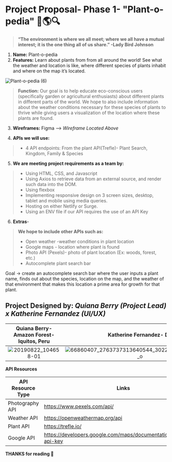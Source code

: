 # Project Proposal- Phase 1- "Plant-o-pedia" :herb::earth_americas::mag:

>**“The environment is where we all meet; where we all have a mutual interest; it is the one thing all of us share.”
-Lady Bird Johnson**

1. **Name:** Plant-o-pedia
2. **Features:**  Learn about plants from from all around the world! See what the weather and location is like, where different species of plants inhabit and where on the map it’s located.

![Plant-o-pedia (6)](https://user-images.githubusercontent.com/24463725/100954672-028dcc80-34e3-11eb-9ec4-0b0280acd9fa.png)

>**Function:** Our goal is to help educate eco-conscious users (specifically garden or agricultural enthusiasts) about different plants in different parts of the world. We hope to also include information about the weather conditions necessary for these species of plants to thrive while giving users a visualization of the location where these plants are found.

3. **Wireframes:** 
Figma --> _Wireframe Located Above_

 4. **APIs we will use:**   
>-  4 API endpoints: From the plant API(Trefle)- Plant Search, Kingdom, Family & Species 

5. **We are meeting project requirements as a team by:**

>- Using HTML, CSS, and Javascript
>- Using Axios to retrieve data from an external source, and render such data into the DOM.
>- Using flexbox
>- Implementing responsive design on 3 screen sizes, desktop, tablet and mobile using media queries.
>- Hosting on either Netlify or Surge.
>- Using an ENV file if our API requires the use of an API Key

6. **Extras**- 
> __**We hope to include other APIs such as:**__
>- Open weather -weather conditions in plant location
>- Google maps - location where plant is found
>- Photo API (Pexels)- photo of plant location (Ex: woods, forest, etc.)
>- Autocomplete plant search bar 


 Goal -> create an autocomplete search bar where the user inputs a plant name, finds out about the species, location on the map, and the weather of that environment that makes this location a prime area for growth for that plant.

## Project Designed by: _Quiana Berry (Project Lead) x Katherine Fernandez (UI/UX)_


**Quiana Berry- Amazon Forest- Iquitos, Peru**          |  **Katherine Fernandez- DR**
:-------------------------:|:-------------------------:
 ![20190822_104658-01](https://user-images.githubusercontent.com/24463725/100678658-ab012c80-333b-11eb-8b7c-fb37096cc4e8.jpeg) |![66860407_2763737313640544_302246538065739776_o](https://user-images.githubusercontent.com/24463725/100673098-dfbbb680-3330-11eb-92ab-60a4719eb848.jpg)



**API Resources**

| API Resource Type  | Links |
| ------------- | ------------- |
| Photography API  | https://www.pexels.com/api/  |
| Weather API  | https://openweathermap.org/api  |
| Plant API | https://trefle.io/  |
| Google API | https://developers.google.com/maps/documentation/embed/get-api-key  |


**THANKS for reading :wave:**
